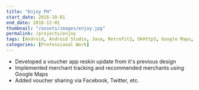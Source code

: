 ```yaml
---
title: "Enjoy PH"
start_date: 2016-10-01
end_date: 2016-12-01
thumbnail: "/assets/images/enjoy.jpg"
permalink: /projects/enjoy
tags: [Android, Android Studio, Java, Retrofit2, OkHttp3, Google Maps, Yasea]
categories: [Professional Work]
---
```


- Developed a voucher app reskin update from it's previous design
- Implemented merchant tracking and recommended merchants using Google Maps
- Added voucher sharing via Facebook, Twitter, etc.
